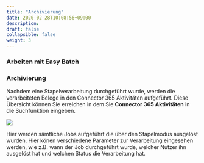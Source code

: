 ```yaml
---
title: "Archivierung"
date: 2020-02-28T10:08:56+09:00
description: 
draft: false
collapsible: false
weight: 3
---
```

### Arbeiten mit Easy Batch

### Archivierung

Nachdem eine Stapelverarbeitung durchgeführt wurde, werden die verarbeiteten Belege in den Connector 365 Aktivitäten aufgeführt. Diese Übersicht können Sie erreichen in dem Sie **Connector 365 Aktivitäten** in die Suchfunktion eingeben.

![](images/apps/easyarchive.PNG)

Hier werden sämtliche Jobs aufgeführt die über den Stapelmodus ausgelöst wurden. Hier könen verschiedene Parameter zur Verarbeitung eingesehen werden, wie z.B. wann der Job durchgeführt wurde, welcher Nutzer ihn ausgelöst hat und welchen Status die Verarbeitung hat.
